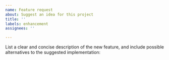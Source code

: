 ```yaml
---
name: Feature request
about: Suggest an idea for this project
title: ''
labels: enhancement
assignees: ''

---
```


List a clear and concise description of the new feature, and include possible alternatives to the suggested implementation:
